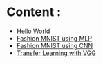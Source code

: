 # Content :
- [Hello World](hello_world.py)
- [Fashion MNIST using MLP](./FashionMNIST_MLP)
- [Fashion MNIST using CNN](./FashionMNIST_MLP)
- [Transfer Learning with VGG](./Transfer%20Learning)
